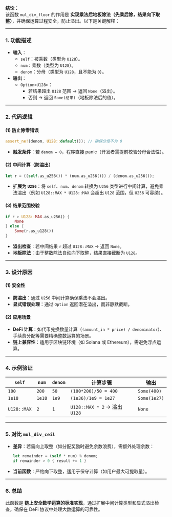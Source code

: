 **结论：**  
该函数 `mul_div_floor` 的作用是 **实现乘法后地板除法（先乘后除，结果向下取整）**，并确保运算过程安全，防止溢出。以下是关键解释：

---

### **1. 功能描述**
- **输入**：  
  - `self`：被乘数（类型为 `U128`）。  
  - `num`：乘数（类型为 `U128`）。  
  - `denom`：分母（类型为 `U128`，且不能为 `0`）。  
- **输出**：  
  - `Option<U128>`：  
    - 若结果超出 `U128` 范围 → 返回 `None`（溢出）。  
    - 否则 → 返回 `Some(结果)`（地板除法后的值）。  

---

### **2. 代码逻辑**
#### **(1) 防止除零错误**
```rust
assert_ne!(denom, U128::default()); // 确保分母不为 0
```
- **触发条件**：若 `denom = 0`，程序直接 panic（开发者需提前校验分母合法性）。  

#### **(2) 中间计算（防溢出）**
```rust
let r = ((self.as_u256()) * (num.as_u256())) / (denom.as_u256());
```
- **扩展为 `U256`**：将 `self`、`num`、`denom` 转换为 `U256` 类型进行中间计算，避免乘法溢出（例如 `U128::MAX * U128::MAX` 会超出 `U128` 范围，但 `U256` 可容纳）。  

#### **(3) 结果范围校验**
```rust
if r > U128::MAX.as_u256() {
    None
} else {
    Some(r.as_u128())
}
```
- **溢出检查**：若中间结果 `r` 超过 `U128::MAX` → 返回 `None`。  
- **地板除法**：由于整数除法自动向下取整，结果直接截断为 `U128`。  

---

### **3. 设计原因**
#### **(1) 安全性**
- **防溢出**：通过 `U256` 中间计算确保乘法不会溢出。  
- **显式错误处理**：通过 `Option` 返回潜在溢出，而非静默截断。  

#### **(2) 应用场景**
- **DeFi 计算**：如代币兑换数量计算（`(amount_in * price) / denominator`）、手续费分配等需要精确整数运算的场景。  
- **链上兼容性**：适用于区块链环境（如 Solana 或 Ethereum），需避免浮点运算。  

---

### **4. 示例验证**
| `self` | `num` | `denom` | 计算步骤                  | 输出              |  
|--------|-------|---------|---------------------------|-------------------|  
| `100`  | `200` | `50`    | `(100*200)/50 = 400`      | `Some(400)`       |  
| `1e18` | `1e18`| `1e9`   | `(1e36)/1e9 = 1e27`       | `Some(1e27)`      |  
| `U128::MAX` | `2` | `1`     | `U128::MAX * 2` → 溢出 `U128` | `None`          |  

---

### **5. 对比 `mul_div_ceil`**  
- **差异**：若需向上取整（如分配奖励时避免余数浪费），需额外处理余数：  
  ```rust
  let remainder = (self * num) % denom;
  if remainder > 0 { result += 1 }
  ```  
- **当前函数**：严格向下取整，适用于保守计算（如用户最大可提取量）。  

---

### **6. 总结**  
此函数是 **链上安全数学运算的标准实现**，通过扩展中间计算类型和显式溢出检查，确保在 DeFi 协议中处理大数运算的可靠性。